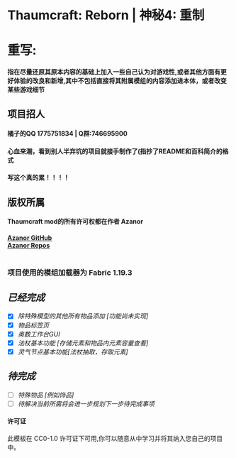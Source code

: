 # Thaumcraft: Reborn | 神秘4: 重制
# 重写:
#### 指在尽量还原其原本内容的基础上加入一些自己认为对游戏性,或者其他方面有更好体验的改良和新增,其中不包括直接将其附属模组的内容添加进本体，或者改变某些游戏细节
## 项目招人
#### 橘子的QQ 1775751834 | Q群:746695900
#### 心血来潮，看到别人半弃坑的项目就接手制作了(指抄了README和百科简介的格式
#### 写这个真的累！！！！

## 版权所属

#### Thaumcraft mod的所有许可权都在作者 Azanor
[**Azanor GitHub**](https://github.com/Azanor)<br>
[**Azanor Repos**](https://github.com/Azanor?tab=repositories)<br><br>

###  项目使用的模组加载器为 Fabric 1.19.3



## ***已经完成***
- [x] *除特殊模型的其他所有物品添加 [功能尚未实现]*
- [x] *物品标签页*
- [x] *奥数工作台GUI*
- [x] *法杖基本功能 [存储元素和物品内元素容量查看]*
- [x] *灵气节点基本功能[法杖抽取，存取元素]*
## ***待完成***
- [ ] *特殊物品 [例如饰品]*
- [ ] *待解决当前所需将会进一步规划下一步待完成事项*
#### 许可证
此模板在 CC0-1.0 许可证下可用,你可以随意从中学习并将其纳入您自己的项目中。
